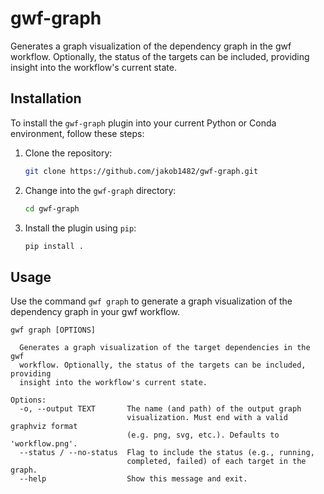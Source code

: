 # gwf-graph

Generates a graph visualization of the dependency graph in the gwf workflow. Optionally, the status of the targets can be included, providing insight into the workflow's current state.

## Installation

To install the `gwf-graph` plugin into your current Python or Conda environment, follow these steps:

1. Clone the repository:

    ```bash
    git clone https://github.com/jakob1482/gwf-graph.git
    ```

2. Change into the `gwf-graph` directory:

    ```bash
    cd gwf-graph
    ```

3. Install the plugin using `pip`:

    ```bash
    pip install .
    ```

## Usage

Use the command `gwf graph` to generate a graph visualization of the dependency graph in your gwf workflow.

```console
gwf graph [OPTIONS]

  Generates a graph visualization of the target dependencies in the gwf
  workflow. Optionally, the status of the targets can be included, providing
  insight into the workflow's current state.

Options:
  -o, --output TEXT       The name (and path) of the output graph
                          visualization. Must end with a valid graphviz format
                          (e.g. png, svg, etc.). Defaults to 'workflow.png'.
  --status / --no-status  Flag to include the status (e.g., running,
                          completed, failed) of each target in the graph.
  --help                  Show this message and exit.
```